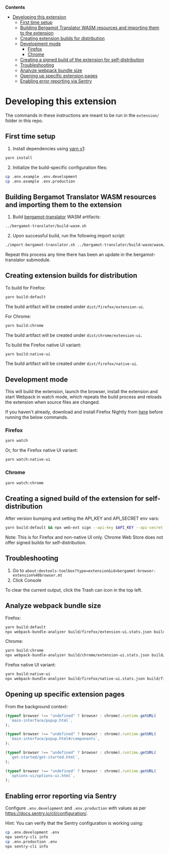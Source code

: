 <!-- START doctoc generated TOC please keep comment here to allow auto update -->
<!-- DON'T EDIT THIS SECTION, INSTEAD RE-RUN doctoc TO UPDATE -->

**Contents**

- [Developing this extension](#developing-this-extension)
  - [First time setup](#first-time-setup)
  - [Building Bergamot Translator WASM resources and importing them to the extension](#building-bergamot-translator-wasm-resources-and-importing-them-to-the-extension)
  - [Creating extension builds for distribution](#creating-extension-builds-for-distribution)
  - [Development mode](#development-mode)
    - [Firefox](#firefox)
    - [Chrome](#chrome)
  - [Creating a signed build of the extension for self-distribution](#creating-a-signed-build-of-the-extension-for-self-distribution)
  - [Troubleshooting](#troubleshooting)
  - [Analyze webpack bundle size](#analyze-webpack-bundle-size)
  - [Opening up specific extension pages](#opening-up-specific-extension-pages)
  - [Enabling error reporting via Sentry](#enabling-error-reporting-via-sentry)

<!-- END doctoc generated TOC please keep comment here to allow auto update -->

# Developing this extension

The commands in these instructions are meant to be run in the `extension/` folder in this repo.

## First time setup

1. Install dependencies using [yarn v1](https://classic.yarnpkg.com/en/docs/install/):

```bash
yarn install
```

2. Initialize the build-specific configuration files:

```bash
cp .env.example .env.development
cp .env.example .env.production
```

## Building Bergamot Translator WASM resources and importing them to the extension

1. Build [bergamot-translator](../bergamot-translator/README.md) WASM artifacts:

```bash
../bergamot-translator/build-wasm.sh
```

2. Upon successful build, run the following import script:

```bash
./import-bergamot-translator.sh ../bergamot-translator/build-wasm/wasm/
```

Repeat this process any time there has been an update in the bergamot-translator submodule.

## Creating extension builds for distribution

To build for Firefox:

```bash
yarn build:default
```

The build artifact will be created under `dist/firefox/extension-ui`.

For Chrome:

```bash
yarn build:chrome
```

The build artifact will be created under `dist/chrome/extension-ui`.

To build the Firefox native UI variant:

```bash
yarn build:native-ui
```

The build artifact will be created under `dist/firefox/native-ui`.

## Development mode

This will build the extension, launch the browser, install the extension and start Webpack in watch mode, which repeats the build process and reloads the extension when source files are changed.

If you haven't already, download and install Firefox Nightly from [here](https://www.mozilla.org/en-US/firefox/channel/desktop/) before running the below commands.

### Firefox

```bash
yarn watch
```

Or, for the Firefox native UI variant:

```bash
yarn watch:native-ui
```

### Chrome

```bash
yarn watch:chrome
```

## Creating a signed build of the extension for self-distribution

After version bumping and setting the API_KEY and API_SECRET env vars:

```bash
yarn build:default && npx web-ext sign --api-key $API_KEY --api-secret $API_SECRET
```

Note: This is for Firefox and non-native UI only. Chrome Web Store does not offer signed builds for self-distribution.

## Troubleshooting

1. Go to `about:devtools-toolbox?type=extension&id=bergamot-browser-extension%40browser.mt`
2. Click Console

To clear the current output, click the Trash can icon in the top left.

## Analyze webpack bundle size

Firefox:

```bash
yarn build:default
npx webpack-bundle-analyzer build/firefox/extension-ui.stats.json build/firefox/extension-ui
```

Chrome:

```bash
yarn build:chrome
npx webpack-bundle-analyzer build/chrome/extension-ui.stats.json build/chrome/extension-ui
```

Firefox native UI variant:

```bash
yarn build:native-ui
npx webpack-bundle-analyzer build/firefox/native-ui.stats.json build/firefox/native-ui
```

## Opening up specific extension pages

From the background context:

```javascript
(typeof browser !== "undefined" ? browser : chrome).runtime.getURL(
  `main-interface/popup.html`,
);
```

```javascript
(typeof browser !== "undefined" ? browser : chrome).runtime.getURL(
  `main-interface/popup.html#/components`,
);
```

```javascript
(typeof browser !== "undefined" ? browser : chrome).runtime.getURL(
  `get-started/get-started.html`,
);
```

```javascript
(typeof browser !== "undefined" ? browser : chrome).runtime.getURL(
  `options-ui/options-ui.html`,
);
```

## Enabling error reporting via Sentry

Configure `.env.development` and `.env.production` with values as per https://docs.sentry.io/cli/configuration/.

Hint: You can verify that the Sentry configuration is working using:

```bash
cp .env.development .env
npx sentry-cli info
cp .env.production .env
npx sentry-cli info
```

